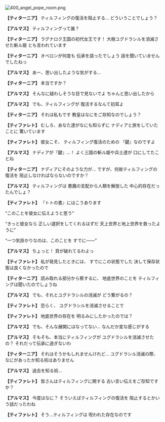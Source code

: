 
![400_angel_pope_room.png](../images/backgrounds/400_angel_pope_room.png)

**【ティターニア】**
ティルフィングの復活を阻止する…
どういうことでしょう？

**【アルマス】**
ティルフィングって誰？

**【ティターニア】**
ラグナロク王国の初代女王です！
大樹ユグドラシルを消滅させた斬ル姫
とも言われています

**【ティターニア】**
オベロンが何度も
伝承を語ったでしょう
話を聞いていませんでしたねっ

**【アルマス】**
あー、思い出したような気がする…

**【ティターニア】**
本当ですか？

**【アルマス】**
そんなに疑わしそうな目で見ないでよ
ちゃんと思い出したから

**【アルマス】**
でも、ティルフィングが
復活するなんて初耳よ

**【ティターニア】**
それは私もです
教皇はなにをご存知なのでしょう？

**【ティファレト】**
むしろ、あなた達がなにも知らずに
ナディアと旅をしていたことに
驚いています

**【ティファレト】**
彼女こそ、
ティルフィング復活のための
『鍵』なのですよ

**【アルマス】**
ナディアが『鍵』…！
よく三国の斬ル姫や兵士達が
口にしてたことね

**【ティターニア】**
ナディアにそのような力が…
ですが、何故ティルフィングの復活を
阻止しなければならないのですか？

**【アルマス】**
ティルフィングは
悪魔の支配から人類を解放した
中心的存在だったんでしょ？

**【ティファレト】**
『トトの書』にはこうあります

“このことを彼女に伝えようと思う”

“きっと彼女なら
正しい選択をしてくれるはずだ
天上世界と地上世界を救ったように”

“一つ気掛かりなのは、このことを
すでに――”

**【アルマス】**
ちょっと！
頁が破れてるわよっ

**【ティファレト】**
私が発見したときには、
すでにこの状態でした
決して保存状態は良くなかったので

**【ティターニア】**
読み取れる部分から察するに、
地底世界のことを
ティルフィングは聞いたのでしょうね

**【アルマス】**
でも、それとユグドラシルの消滅が
どう繋がるの？

**【ティファレト】**
恐らく、
ユグドラシルを消滅させることで

**【ティファレト】**
地底世界の存在を
明るみにしたかったのでは？

**【アルマス】**
でも、そんな展開にはなってない…
なんだか変な感じがする

**【アルマス】**
そもそも、本当にティルフィングが
ユグドラシルを消滅させたの？
それだって伝承に過ぎないわ

**【ティターニア】**
それはそうかもしれませんけれど…
ユグドラシル消滅の際、
なにがあったか知る術はありません

**【アルマス】**
過去を知る術…

**【ティファレト】**
皆さんはティルフィングに関する
古い言い伝えをご存知ですか？

**【アルマス】**
今度はなに？
そういえばティルフィングの復活を
阻止するとかいう話だったわね

**【ティファレト】**
そう…ティルフィングは
呪われた存在なのです